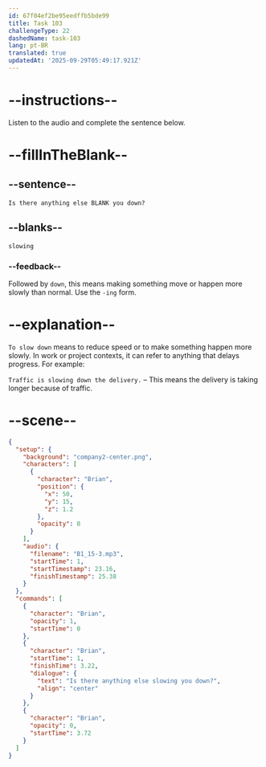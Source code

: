 ```yaml
---
id: 67f04ef2be95eedffb5bde99
title: Task 103
challengeType: 22
dashedName: task-103
lang: pt-BR
translated: true
updatedAt: '2025-09-29T05:49:17.921Z'
---
```


<!-- (Audio) Brian: Is there anything else slowing you down? -->

# --instructions--

Listen to the audio and complete the sentence below.

# --fillInTheBlank--

## --sentence--

`Is there anything else BLANK you down?`

## --blanks--

`slowing`

### --feedback--

Followed by `down`, this means making something move or happen more slowly than normal. Use the `-ing` form.

# --explanation--

`To slow down` means to reduce speed or to make something happen more slowly. In work or project contexts, it can refer to anything that delays progress. For example:

`Traffic is slowing down the delivery.` – This means the delivery is taking longer because of traffic.  

# --scene--

```json
{
  "setup": {
    "background": "company2-center.png",
    "characters": [
      {
        "character": "Brian",
        "position": {
          "x": 50,
          "y": 15,
          "z": 1.2
        },
        "opacity": 0
      }
    ],
    "audio": {
      "filename": "B1_15-3.mp3",
      "startTime": 1,
      "startTimestamp": 23.16,
      "finishTimestamp": 25.38
    }
  },
  "commands": [
    {
      "character": "Brian",
      "opacity": 1,
      "startTime": 0
    },
    {
      "character": "Brian",
      "startTime": 1,
      "finishTime": 3.22,
      "dialogue": {
        "text": "Is there anything else slowing you down?",
        "align": "center"
      }
    },
    {
      "character": "Brian",
      "opacity": 0,
      "startTime": 3.72
    }
  ]
}
```
